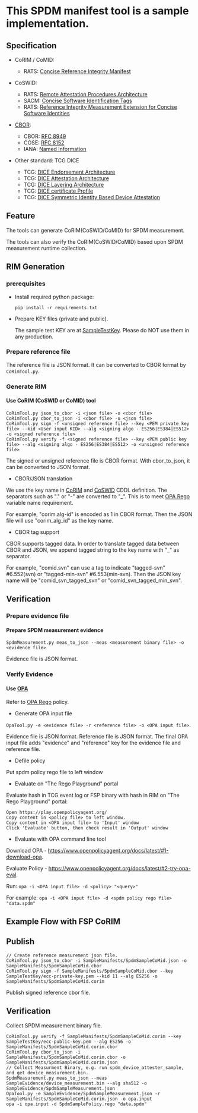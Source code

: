 # This SPDM manifest tool is a sample implementation.

## Specification

   * CoRIM / CoMID:
     * RATS: [Concise Reference Integrity Manifest](https://datatracker.ietf.org/doc/draft-birkholz-rats-corim/)

   * CoSWID:
     * RATS: [Remote Attestation Procedures Architecture](https://datatracker.ietf.org/doc/draft-ietf-rats-architecture/)
     * SACM: [Concise Software Identification Tags](https://datatracker.ietf.org/doc/draft-ietf-sacm-coswid/)
     * RATS: [Reference Integrity Measurement Extension for Concise Software Identities](https://datatracker.ietf.org/doc/draft-birkholz-rats-coswid-rim/)

   * [CBOR](http://cbor.io/):
     * CBOR: [RFC 8949](https://www.rfc-editor.org/rfc/rfc8949)
     * COSE: [RFC 8152](https://www.rfc-editor.org/rfc/rfc8152)
     * IANA: [Named Information](https://www.iana.org/assignments/named-information/named-information.xhtml)

   * Other standard: TCG DICE
     * TCG: [DICE Endorsement Architecture](https://trustedcomputinggroup.org/wp-content/uploads/TCG-Endorsement-Architecture-for-Devices-r38_5May22.pdf)
     * TCG: [DICE Attestation Architecture](https://trustedcomputinggroup.org/resource/dice-attestation-architecture/)
     * TCG: [DICE Layering Architecture](https://trustedcomputinggroup.org/resource/dice-layering-architecture/)
     * TCG: [DICE certificate Profile](https://trustedcomputinggroup.org/resource/dice-certificate-profiles/)
     * TCG: [DICE Symmetric Identity Based Device Attestation](https://trustedcomputinggroup.org/resource/symmetric-identity-based-device-attestation/)

## Feature

The tools can generate CoRIM(CoSWID/CoMID) for SPDM measurement.

The tools can also verify the CoRIM(CoSWID/CoMID) based upon SPDM measurement runtime collection.

## RIM Generation

### prerequisites

 * Install required python package:

   `pip install -r requirements.txt`

 * Prepare KEY files (private and public).

   The sample test KEY are at [SampleTestKey](SampleTestKey). Please do NOT use them in any production.

### Prepare reference file

   The reference file is JSON format. It can be converted to CBOR format by `CoRimTool.py`.

### Generate RIM

#### Use CoRIM (CoSWID or CoMID) tool

   ```
   CoRimTool.py json_to_cbor -i <json file> -o <cbor file>
   CoRimTool.py cbor_to_json -i <cbor file> -o <json file>
   CoRimTool.py sign -f <unsigned reference file> --key <PEM private key file> --kid <User input KID> --alg <signing algo - ES256|ES384|ES512> -o <signed reference file>
   CoRimTool.py verify -f <signed reference file> --key <PEM public key file> --alg <signing algo - ES256|ES384|ES512> -o <unsigned reference file>
   ```

   The signed or unsigned reference file is CBOR format. With cbor_to_json, it can be converted to JSON format.

   * CBOR/JSON translation

   We use the key name in [CoRIM](https://datatracker.ietf.org/doc/draft-birkholz-rats-corim/) and [CoSWID](https://datatracker.ietf.org/doc/draft-ietf-sacm-coswid/) CDDL definition. The separators such as "." or "-" are converted to "_". This is to meet [OPA Rego](https://www.openpolicyagent.org/docs/latest/policy-language/) variable name requirement.

   For example, "corim.alg-id" is encoded as 1 in CBOR format. Then the JSON file will use "corim_alg_id" as the key name.

   * CBOR tag support

   CBOR supports tagged data. In order to translate tagged data between CBOR and JSON, we append tagged string to the key name with "_" as separator.

   For example, "comid.svn" can use a tag to indicate "tagged-svn" #6.552(svn) or "tagged-min-svn" #6.553(min-svn). Then the JSON key name will be "comid_svn_tagged_svn" or "comid_svn_tagged_min_svn".

## Verification

### Prepare evidence file

#### Prepare SPDM measurement evidence

   `SpdmMeasurement.py meas_to_json --meas <measurement binary file> -o <evidence file>` 

   Evidence file is JSON format.

### Verify Evidence

#### Use [OPA](https://www.openpolicyagent.org/)
   
   Refer to [OPA Rego](https://www.openpolicyagent.org/docs/latest/policy-language/) policy.

   * Generate OPA input file
   
   `OpaTool.py -e <evidence file> -r <reference file> -o <OPA input file>`.

   Evidence file is JSON format. Reference file is JSON format.
   The final OPA input file adds "evidence" and "reference" key for the evidence file and reference file.

   * Defile policy

   Put spdm policy rego file to left window

   * Evaluate on "The Rego Playground" portal

   Evaluate hash in TCG event log or FSP binary with hash in RIM on "The Rego Playground" portal:

   ```
   Open https://play.openpolicyagent.org/
   Copy content in <policy file> to left window.
   Copy content in <OPA input file> to 'Input' window
   Click 'Evaluate' button, then check result in 'Output' window
   ```

   * Evaluate with OPA command line tool 

   Download OPA - https://www.openpolicyagent.org/docs/latest/#1-download-opa.
   
   Evaluate Policy - https://www.openpolicyagent.org/docs/latest/#2-try-opa-eval.

   Run: `opa -i <OPA input file> -d <policy> "<query>"`

   For example: `opa -i <OPA input file> -d <spdm policy rego file> "data.spdm"`

## Example Flow with FSP CoRIM

## Publish

   ```
   // Create reference measurement json file.
   CoRimTool.py json_to_cbor -i SampleManifests/SpdmSampleCoMid.json -o SampleManifests/SpdmSampleCoMid.cbor
   CoRimTool.py sign -f SampleManifests/SpdmSampleCoMid.cbor --key SampleTestKey/ecc-private-key.pem --kid 11 --alg ES256 -o SampleManifests/SpdmSampleCoMid.corim
   ```

   Publish signed reference cbor file.

## Verification

   Collect SPDM measurement binary file.

   ```
   CoRimTool.py verify -f SampleManifests/SpdmSampleCoMid.corim --key SampleTestKey/ecc-public-key.pem --alg ES256 -o SampleManifests/SpdmSampleCoMid.corim.cbor
   CoRimTool.py cbor_to_json -i SampleManifests/SpdmSampleCoMid.corim.cbor -o SampleManifests/SpdmSampleCoMid.corim.json
   // Collect Measurment Binary, e.g. run spdm_device_attester_sample, and get device_measurement.bin.
   SpdmMeasurement.py meas_to_json --meas SampleEvidence/device_measurement.bin --alg sha512 -o SampleEvidence/SpdmSampleMeasurement.json
   OpaTool.py -e SampleEvidence/SpdmSampleMeasurement.json -r SampleManifests/SpdmSampleCoMid.corim.json -o opa.input
   opa -i opa.input -d SpdmSamplePolicy.rego "data.spdm"
   ```

